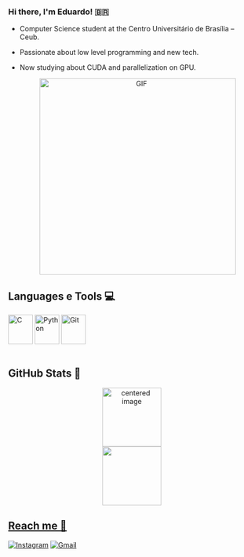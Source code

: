 ###  Hi there, I'm Eduardo! 🇧🇷
- Computer Science student at the Centro Universitário de Brasília – Ceub.
- Passionate about low level programming and new tech.
- Now studying about CUDA and parallelization on GPU.

  <p align="center">
  <img src="https://i.pinimg.com/originals/93/08/1e/93081e266f7f0b20778d2736978b2e84.gif" alt="GIF" width="400">

## Languages e Tools 💻
<div style="display: inline_block">
<img align="center" alt="C" height="60" width="50" src=https://icongr.am/devicon/c-original.svg?size=128&color=currentColor>
<img align="center" alt="Python" height="60" width="50" src="https://cdn.jsdelivr.net/gh/devicons/devicon@latest/icons/python/python-original.svg">
<img align="center" alt="Git" height="60" width="50" src="https://www.vectorlogo.zone/logos/git-scm/git-scm-icon.svg">

</div>
<br/> 

## GitHub Stats 💫
<div>
  <a href="https://github.com/eduardolsoares">
  <center>
    <img height="120em" src="https://github-readme-stats.vercel.app/api?username=eduardolsoares&show_icons=true&theme=radical&include_all_commits=true&count_private=true" alt="centered image">
  </center>
  <center>  
    <img height="120em" src="https://github-readme-stats.vercel.app/api/top-langs/?username=eduardolsoares&layout=compact&langs_count=7&theme=radical"/> 
  </center>
</div>

## Reach me 💌
[![Instagram](https://img.shields.io/badge/Instagram-E4405F?style=for-the-badge&logo=instagram&logoColor=white)](https://www.instagram.com/datapaths/) 
[![Gmail](https://img.shields.io/badge/-eduardo.ls@sempreceub.com-D14836?style=for-the-badge&logo=gmail&logoColor=white&link=mailto:eduardo.ls@sempreceub.com)](mailto:eduardo.ls@sempreceub.com)

  
